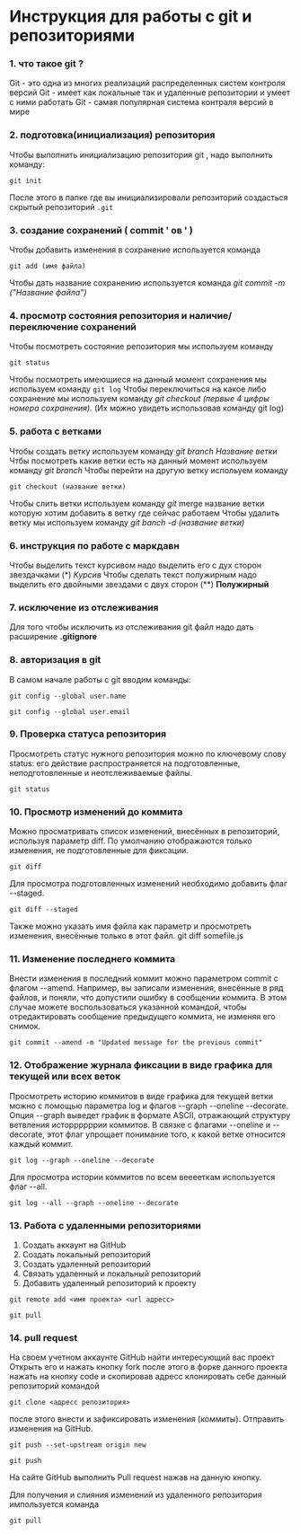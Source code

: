 # Инструкция для работы с git и репозиториями
### 1. что такое git ?
Git - это одна из многих реализаций распределенных систем контроля версий
Git - имеет как локальные так и удаленные репозитории и умеет с ними работать
Git - самая популярная система контраля версий в мире
### 2. подготовка(инициализация) репозитория 
Чтобы выполнить инициализацию репозитория git , надо выполнить команду:
``` 
git init
```
После этого в папке где вы инициализировали репозиторий создасться скрытый репозиторий ``.git``
### 3. создание сохранений ( commit ' ов ' )
Чтобы добавить изменения в сохранение используется команда 
```
git add (имя файла)
```
Чтобы дать название сохранению используется команда *git commit -m ("Название файла")*
### 4. просмотр состояния репозитория и наличие/переключение сохранений
Чтобы посмотреть состояние репозитория мы используем команду 
```
git status
```
Чтобы посмотреть имеющиеся на данный момент сохранения мы используем команду `git log`
Чтобы переключиться на какое либо сохранение мы используем команду *git checkout (первые 4 цифры номера сохранения).*
(Их можно увидеть использовав команду git log)
### 5. работа с ветками
Чтобы создать ветку используем команду *git branch Название ветки*
Чтбы посмотреть какие ветки есть на данный момент используем команду *git branch*
Чтобы перейти на другую ветку испольуем команду 
```
git checkout (название ветки)
```
Чтобы слить ветки используем команду *git* merge название ветки которую хотим добавить в ветку где сейчас работаем
Чтобы удалить ветку мы используем команду *git banch -d (название ветки)*
### 6. инструкция по работе с маркдавн
Чтобы выделить текст курсивом надо выделить его с дух сторон звездачками (*) *Курсив*
Чтобы сделать текст полужирным надо выделить его двойными звездами с двух сторон (**) **Полужирный**
### 7. исключение из отслеживания
Для того чтобы исключить из отслеживания git файл надо дать расширение **.gitignore**
### 8. авторизация в git
В самом начале работы с git вводим команды:
```
git config --global user.name
```
```
git config --global user.email
```
### 9. Проверка статуса репозитория
Просмотреть статус нужного репозитория можно по ключевому слову status: его действие распространяется на подготовленные, неподготовленные и неотслеживаемые файлы.
 ```
 git status
 ```
### 10. Просмотр изменений до коммита
Можно просматривать список изменений, внесённых в репозиторий, используя параметр diff. По умолчанию отображаются только изменения, не подготовленные для фиксации. 
```
git diff
```
Для просмотра подготовленных изменений необходимо добавить флаг --staged.
```
git diff --staged
```
Также можно указать имя файла как параметр и просмотреть изменения, внесённые только в этот файл.
git diff somefile.js
### 11. Изменение последнего коммита
Внести изменения в последний коммит можно параметром commit с флагом --amend. Например, вы записали изменения, внесённые в ряд файлов, и поняли, что допустили ошибку в сообщении коммита. В этом случае можете воспользоваться указанной командой, чтобы отредактировать сообщение предыдущего коммита, не изменяя его снимок.
```
git commit --amend -m "Updated message for the previous commit"
```
### 12. Отображение журнала фиксации в виде графика для текущей или всех веток
Просмотреть историю коммитов в виде графика для текущей ветки можно с помощью параметра log и флагов --graph --oneline --decorate. Опция --graph выведет график в формате ASCII, отражающий структуру ветвления исторрррррии коммитов. В связке с флагами --oneline и --decorate, этот флаг упрощает понимание того, к какой ветке относится каждый коммит.
```
git log --graph --oneline --decorate
```
Для просмотра истории коммитов по всем вееееткам используется флаг --all.
```
git log --all --graph --oneline --decorate
```
### 13. Работа с удаленными репозиториями
1. Cоздать аккаунт на GitHub
2. Cоздать локальный репозиторий
3. Создать удаленный репозиторий
4. Связать удаленный и локальный репозиторий
5. Добавить удаленный репозиторий к проекту 
```
git remote add <имя проекта> <url адресс>
```
```
git pull
```
### 14. pull request
На своем учетном аккаунте GitHub найти интересующий вас проект
Открыть его и нажать кнопку fork после этого в форке данного 
проекта нажать на кнопку code и скопировав адресс клонировать
себе данный репозиторий  командой 
```
git clone <адресс репозитория>
```
после этого внести и зафиксировать изменения (коммиты).
Отправить изменения на GitHub.
```
git push --set-upstream origin new

```
```
git push
```
На сайте GitHub выполнить Pull request нажав на данную кнопку.

Для получения и слияния изменений из удаленного репозитория импользуется команда 
```
git pull

```
